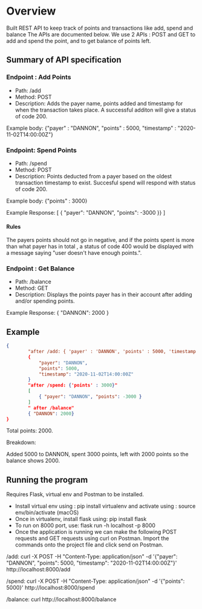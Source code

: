 # Overview
Built  REST API to keep track of points and transactions like add, spend and balance The APIs are documented below. We use 2 APIs : POST and GET to add and spend the point, and to get balance of points left.

## Summary of API specification
### Endpoint : Add Points
- Path: /add
- Method: POST
- Description: Adds the payer name, points added and timestamp for when the transaction takes place. A successful additon will give a status of code 200.

Example body:
{"payer" : "DANNON", "points" : 5000, "timestamp" : "2020-11-02T14:00:00Z"}

### Endpoint: Spend Points
- Path: /spend
- Method: POST
- Description: Points deducted from a payer based on the oldest transaction timestamp to exist. Succesful spend will respond with status of code 200.

Example body: 
{"points" : 3000}

Example Response:
[
{ "payer": "DANNON", "points": -3000 }}
]

#### Rules
The payers points should not go in negative, and if the points spent is more than what payer has in total , a status of code 400 would be displayed with a message saying "user doesn't have enough points.".

### Endpoint : Get Balance
- Path: /balance
- Method: GET
- Description: Displays the points payer has in their account after adding and/or spending points.

Example Response:
{
"DANNON": 2000
}

## Example

```json
{
        "after /add: { 'payer' : 'DANNON', 'points' : 5000, 'timestamp' : '2020-11-02T14:00:00Z' } "
        {
            "payer": "DANNON",
            "points": 5000,
            "timestamp": "2020-11-02T14:00:00Z"
        }
        "after /spend: {'points' : 3000}"
        [
            { "payer": "DANNON", "points": -3000 }
        ]
        " after /balance"
        { "DANNON": 2000}
}
```
Total points: 2000.

Breakdown:

Added 5000 to DANNON, spent 3000 points, left with 2000 points so the balance shows 2000.

## Running the program
Requires Flask, virtual env and Postman to be installed.

- Install virtual env using : pip install virtualenv and activate using : source env/bin/activate  (macOS)
- Once in virtualenv, install flask using: pip install flask
- To run on 8000 port, use: flask run -h localhost -p 8000
- Once the application is running we can make the following POST requests and GET requests using curl on Postman. Import the commands onto the project file and click send on Postman.

/add: curl -X POST -H "Content-Type: application/json" -d '{"payer": "DANNON", "points": 5000, "timestamp": "2020-11-02T14:00:00Z"}' http://localhost:8000/add

/spend: curl -X POST -H "Content-Type: application/json" -d '{"points": 5000}' http://localhost:8000/spend

/balance: curl http://localhost:8000/balance















